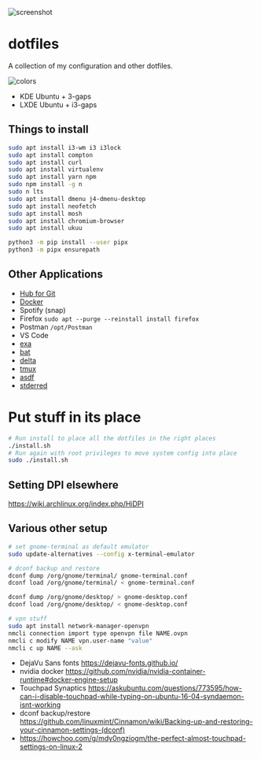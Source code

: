 ![screenshot](screenshots/dirty.png)

# dotfiles

A collection of my configuration and other dotfiles.

![colors](screenshots/colors.png)

* KDE Ubuntu + 3-gaps
* LXDE Ubuntu + i3-gaps

## Things to install

```bash
sudo apt install i3-wm i3 i3lock
sudo apt install compton
sudo apt install curl
sudo apt install virtualenv
sudo apt install yarn npm
sudo npm install -g n
sudo n lts
sudo apt install dmenu j4-dmenu-desktop
sudo apt install neofetch
sudo apt install mosh
sudo apt install chromium-browser
sudo apt install ukuu

python3 -m pip install --user pipx
python3 -m pipx ensurepath
```

## Other Applications

* [Hub for Git](https://github.com/github/hub/releases)
* [Docker](https://docs.docker.com/install/linux/docker-ce/ubuntu/)
* Spotify (snap)
* Firefox `sudo apt --purge --reinstall install firefox`
* Postman `/opt/Postman`
* VS Code
* [exa](https://the.exa.website/install/linux)
* [bat](https://github.com/sharkdp/bat)
* [delta](https://github.com/dandavison/delta)
* [tmux](https://github.com/tmux/tmux)
* [asdf](https://asdf-vm.com/#/core-manage-asdf-vm)
* [stderred](https://github.com/sickill/stderred)

# Put stuff in its place

```bash
# Run install to place all the dotfiles in the right places
./install.sh
# Run again with root privileges to move system config into place
sudo ./install.sh
```

## Setting DPI elsewhere

https://wiki.archlinux.org/index.php/HiDPI

## Various other setup

```bash
# set gnome-terminal as default emulator
sudo update-alternatives --config x-terminal-emulator

# dconf backup and restore
dconf dump /org/gnome/terminal/ gnome-terminal.conf
dconf load /org/gnome/terminal/ < gnome-terminal.conf

dconf dump /org/gnome/desktop/ > gnome-desktop.conf
dconf load /org/gnome/desktop/ < gnome-desktop.conf

# vpn stuff
sudo apt install network-manager-openvpn
nmcli connection import type openvpn file NAME.ovpn
nmcli c modify NAME vpn.user-name "value"
nmcli c up NAME --ask
```

* DejaVu Sans fonts https://dejavu-fonts.github.io/
* nvidia docker https://github.com/nvidia/nvidia-container-runtime#docker-engine-setup
* Touchpad Synaptics https://askubuntu.com/questions/773595/how-can-i-disable-touchpad-while-typing-on-ubuntu-16-04-syndaemon-isnt-working
* dconf backup/restore https://github.com/linuxmint/Cinnamon/wiki/Backing-up-and-restoring-your-cinnamon-settings-(dconf)
* https://howchoo.com/g/mdy0ngziogm/the-perfect-almost-touchpad-settings-on-linux-2
